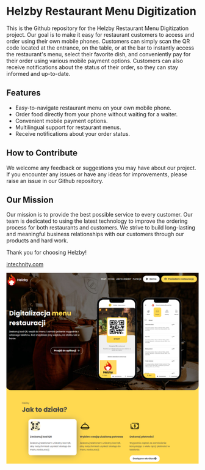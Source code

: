 # Helzby Restaurant Menu Digitization

This is the Github repository for the Helzby Restaurant Menu Digitization project.
Our goal is to make it easy for restaurant customers to access and order using their own mobile phones. Customers can simply scan the QR code located at the entrance, on the table, or at the bar to instantly access the restaurant's menu, select their favorite dish, and conveniently pay for their order using various mobile payment options. Customers can also receive notifications about the status of their order, so they can stay informed and up-to-date.

## Features

- Easy-to-navigate restaurant menu on your own mobile phone.
- Order food directly from your phone without waiting for a waiter.
- Convenient mobile payment options.
- Multilingual support for restaurant menus.
- Receive notifications about your order status.

## How to Contribute

We welcome any feedback or suggestions you may have about our project. If you encounter any issues or have any ideas for improvements, please raise an issue in our Github repository.

## Our Mission

Our mission is to provide the best possible service to every customer. Our team is dedicated to using the latest technology to improve the ordering process for both restaurants and customers. We strive to build long-lasting and meaningful business relationships with our customers through our products and hard work.

Thank you for choosing Helzby!


[intechnity.com](https://www.intechnity.com)


![Helzby screenshot](https://github.com/Intechnity-com/Helzby/blob/main/screenshot.png?raw=true)
